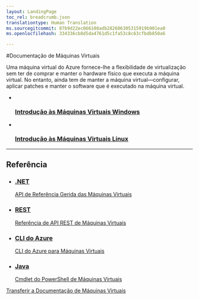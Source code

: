 ```yaml
---
layout: LandingPage
toc_rel: breadcrumb.json
translationtype: Human Translation
ms.sourcegitcommit: 87b9d22ec066108adb282606305315919b901ea0
ms.openlocfilehash: 334336cb8d5da4761d5c1fa53c8c63cfbdb850a6

---
```

#<a name="virtual-machines-documentation"></a>Documentação de Máquinas Virtuais

Uma máquina virtual do Azure fornece-lhe a flexibilidade de virtualização sem ter de comprar e manter o hardware físico que executa a máquina virtual. No entanto, ainda tem de manter a máquina virtual&mdash;configurar, aplicar patches e manter o software que é executado na máquina virtual.

<ul class="panelContent cardsFTitle">
    <li>
        <a href="/azure/virtual-machines/windows">
        <div class="cardSize">
            <div class="cardPadding">
                <div class="card">
                    <div class="cardImageOuter">
                        <div class="cardImage">
                            <img src="media/index/virtual-machines.svg" alt="" />
                        </div>
                    </div>
                    <div class="cardText">
                        <h3>Introdução às Máquinas Virtuais Windows</h3>
                    </div>
                </div>
            </div>
        </div>
        </a>
    </li>
    <li>
        <a href="/azure/virtual-machines/linux">
        <div class="cardSize">
            <div class="cardPadding">
                <div class="card">
                    <div class="cardImageOuter">
                        <div class="cardImage">
                            <img src="media/index/get-started.svg" alt="" />
                        </div>
                    </div>
                    <div class="cardText">
                        <h3>Introdução às Máquinas Virtuais Linux</h3>
                    </div>
                </div>
            </div>
        </div>
        </a>
    </li>    
</ul>

---

## <a name="reference"></a>Referência

<ul class="panelContent cardsW">
    <li>
        <a href="/dotnet/api/">
        <div class="cardSize">
            <div class="cardPadding">
                <div class="card">
                    <div class="cardText">
                        <h3>.NET</h3>
                        <p>API de Referência Gerida das Máquinas Virtuais</p>
                    </div>
                </div>
            </div>
        </div>
        </a>
    </li>
    <li>
        <a href="/rest/api/">
        <div class="cardSize">
            <div class="cardPadding">
                <div class="card">
                    <div class="cardText">
                        <h3>REST</h3>
                        <p>Referência de API REST de Máquinas Virtuais</p>
                    </div>
                </div>
            </div>
        </div>
        </a>
    </li>
    <li>
        <a href="/cli/azure/">
        <div class="cardSize">
            <div class="cardPadding">
                <div class="card">
                    <div class="cardText">
                        <h3>CLI do Azure</h3>
                        <p>CLI do Azure para Máquinas Virtuais</p>
                    </div>
                </div>
            </div>
        </div>
        </a>
    </li>
    <li>
        <a href="/java/api/">
        <div class="cardSize">
            <div class="cardPadding">
                <div class="card">
                    <div class="cardText">
                        <h3>Java</h3>
                        <p>Cmdlet do PowerShell de Máquinas Virtuais</p>
                    </div>
                </div>
            </div>
        </div>
        </a>
    </li>
</ul>

<div class="downloadHolder">
    <a href="https://opbuildstorageprod.blob.core.windows.net/output-pdf-files/en-us/Azure.azure-documents/live/virtual-machines.pdf">
        <div class="img"></div>
        <div class="text">
Transferir a Documentação de Máquinas Virtuais </div>
    </a>
</div>



<!--HONumber=Nov16_HO4-->


